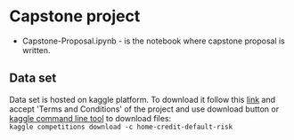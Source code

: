 # Capstone project
 - Capstone-Proposal.ipynb - is the notebook where capstone proposal is written.

## Data set
Data set is hosted on kaggle platform. To download it follow this [link](https://www.kaggle.com/c/home-credit-default-risk/data) and accept 'Terms and Conditions' of the project and use download button or [kaggle command line tool](https://github.com/Kaggle/kaggle-api) to download files:  
`kaggle competitions download -c home-credit-default-risk`